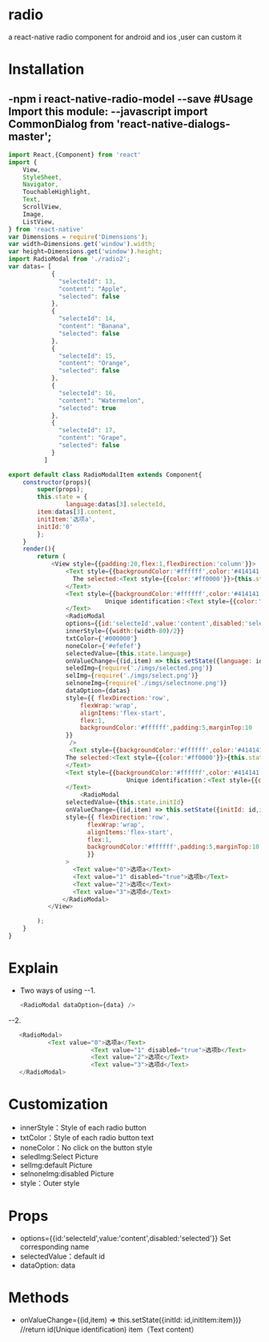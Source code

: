 # radio
a react-native radio component for android and ios ,user can custom it 
# Installation
-npm i react-native-radio-model --save
#Usage
Import this module:
--javascript
import CommonDialog from 'react-native-dialogs-master';
--
```javascript
import React,{Component} from 'react'
import {
	View,
	StyleSheet,
	Navigator,
	TouchableHighlight,
	Text,
	ScrollView,
	Image,
	ListView,
} from 'react-native'
var Dimensions = require('Dimensions');
var width=Dimensions.get('window').width;
var height=Dimensions.get('window').height;
import RadioModal from './radio2';
var datas= [
            {
              "selecteId": 13,
              "content": "Apple",
              "selected": false
            },
            {
              "selecteId": 14,
              "content": "Banana",
              "selected": false
            },
            {
              "selecteId": 15,
              "content": "Orange",
              "selected": false
            },
            {
              "selecteId": 16,
              "content": "Watermelon",
              "selected": true
            },
            {
              "selecteId": 17,
              "content": "Grape",
              "selected": false
            }
          ]	  

export default class RadioModalItem extends Component{
	constructor(props){
		super(props);
		this.state = {
                language:datas[3].selecteId,
		item:datas[3].content,
		initItem:'选项a',
		initId:'0'
        };
	}
	render(){
		return (
			<View style={{padding:20,flex:1,flexDirection:'column'}}>
			    <Text style={{backgroundColor:'#ffffff',color:'#414141',padding:5,}}>
			      The selected:<Text style={{color:'#ff0000'}}>{this.state.item}</Text>	 
			    </Text>	 
			    <Text style={{backgroundColor:'#ffffff',color:'#414141',padding:5,}}>	 
	                       Unique identification：<Text style={{color:'#ff0000'}}>{this.state.language}</Text>
			    </Text>
			    <RadioModal
				options={{id:'selecteId',value:'content',disabled:'selected'}}
				innerStyle={{width:(width-80)/2}}
				txtColor={'#000000'}
				noneColor={'#efefef'}
				selectedValue={this.state.language}
				onValueChange={(id,item) => this.setState({language: id,item:item})}
				seledImg={require('./imgs/selected.png')}
				selImg={require('./imgs/select.png')}
				selnoneImg={require('./imgs/selectnone.png')}
				dataOption={datas}
				style={{ flexDirection:'row',
					flexWrap:'wrap',
					alignItems:'flex-start',
					flex:1,
					backgroundColor:'#ffffff',padding:5,marginTop:10
				}} 
			     />
			     <Text style={{backgroundColor:'#ffffff',color:'#414141',padding:5,}}>
				The selected:<Text style={{color:'#ff0000'}}>{this.state.initItem}</Text>	 
			    </Text>	 
			    <Text style={{backgroundColor:'#ffffff',color:'#414141',padding:5,}}>	 
                                 Unique identification：<Text style={{color:'#ff0000'}}>{this.state.initId}</Text>
			    </Text>
		            <RadioModal
				selectedValue={this.state.initId}
				onValueChange={(id,item) => this.setState({initId: id,initItem:item})}
				style={{ flexDirection:'row',
					  flexWrap:'wrap',
					  alignItems:'flex-start',
					  flex:1,
					  backgroundColor:'#ffffff',padding:5,marginTop:10
					  }} 
				>
				  <Text value="0">选项a</Text>
				  <Text value="1" disabled="true">选项b</Text>
				  <Text value="2">选项c</Text>
				  <Text value="3">选项d</Text>
			   </RadioModal>
		   </View>

		);
	}
}
```
# Explain
- Two ways of using
 --1.
   ```javascript
   <RadioModal dataOption={data} />
   ```
 --2. 
   ```javascript
      <RadioModal>
              <Text value="0">选项a</Text>
						  <Text value="1" disabled="true">选项b</Text>
						  <Text value="2">选项c</Text>
						  <Text value="3">选项d</Text>
      </RadioModal>
```
# Customization
- innerStyle：Style of each radio button
- txtColor：Style of each radio button text
- noneColor：No click on the button style
- seledImg:Select Picture
- selImg:default Picture
- selnoneImg:disabled Picture
- style：Outer style
# Props 
- options={{id:'selecteId',value:'content',disabled:'selected'}}  Set corresponding name
- selectedValue：default id
- dataOption: data

# Methods

- onValueChange={(id,item) => this.setState({initId: id,initItem:item})}  //return id(Unique identification) item（Text content）
